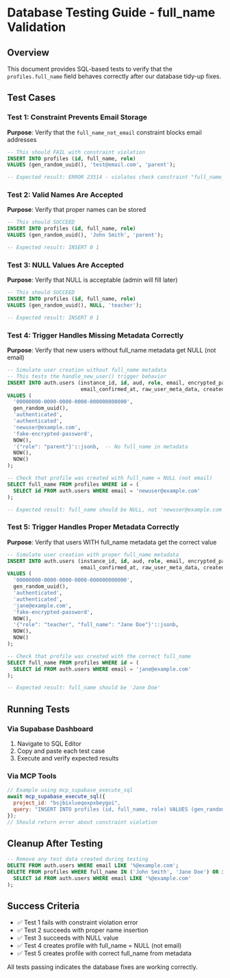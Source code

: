 # Database Testing Guide - full_name Validation

## Overview
This document provides SQL-based tests to verify that the `profiles.full_name` field behaves correctly after our database tidy-up fixes.

## Test Cases

### Test 1: Constraint Prevents Email Storage
**Purpose**: Verify that the `full_name_not_email` constraint blocks email addresses

```sql
-- This should FAIL with constraint violation
INSERT INTO profiles (id, full_name, role) 
VALUES (gen_random_uuid(), 'test@email.com', 'parent');

-- Expected result: ERROR 23514 - violates check constraint "full_name_not_email"
```

### Test 2: Valid Names Are Accepted
**Purpose**: Verify that proper names can be stored

```sql
-- This should SUCCEED
INSERT INTO profiles (id, full_name, role) 
VALUES (gen_random_uuid(), 'John Smith', 'parent');

-- Expected result: INSERT 0 1
```

### Test 3: NULL Values Are Accepted  
**Purpose**: Verify that NULL is acceptable (admin will fill later)

```sql
-- This should SUCCEED
INSERT INTO profiles (id, full_name, role) 
VALUES (gen_random_uuid(), NULL, 'teacher');

-- Expected result: INSERT 0 1
```

### Test 4: Trigger Handles Missing Metadata Correctly
**Purpose**: Verify that new users without full_name metadata get NULL (not email)

```sql
-- Simulate user creation without full_name metadata
-- This tests the handle_new_user() trigger behavior
INSERT INTO auth.users (instance_id, id, aud, role, email, encrypted_password, 
                        email_confirmed_at, raw_user_meta_data, created_at, updated_at)
VALUES (
  '00000000-0000-0000-0000-000000000000',
  gen_random_uuid(),
  'authenticated', 
  'authenticated',
  'newuser@example.com',
  'fake-encrypted-password',
  NOW(),
  '{"role": "parent"}'::jsonb,  -- No full_name in metadata
  NOW(),
  NOW()
);

-- Check that profile was created with full_name = NULL (not email)
SELECT full_name FROM profiles WHERE id = (
  SELECT id FROM auth.users WHERE email = 'newuser@example.com'
);

-- Expected result: full_name should be NULL, not 'newuser@example.com'
```

### Test 5: Trigger Handles Proper Metadata Correctly
**Purpose**: Verify that users WITH full_name metadata get the correct value

```sql
-- Simulate user creation with proper full_name metadata  
INSERT INTO auth.users (instance_id, id, aud, role, email, encrypted_password, 
                        email_confirmed_at, raw_user_meta_data, created_at, updated_at)
VALUES (
  '00000000-0000-0000-0000-000000000000',
  gen_random_uuid(),
  'authenticated', 
  'authenticated',
  'jane@example.com',
  'fake-encrypted-password',
  NOW(),
  '{"role": "teacher", "full_name": "Jane Doe"}'::jsonb,
  NOW(),
  NOW()
);

-- Check that profile was created with the correct full_name
SELECT full_name FROM profiles WHERE id = (
  SELECT id FROM auth.users WHERE email = 'jane@example.com'
);

-- Expected result: full_name should be 'Jane Doe'
```

## Running Tests

### Via Supabase Dashboard
1. Navigate to SQL Editor
2. Copy and paste each test case
3. Execute and verify expected results

### Via MCP Tools
```javascript
// Example using mcp_supabase_execute_sql
await mcp_supabase_execute_sql({
  project_id: "bsjbixlueqoxpxbeygoi",
  query: "INSERT INTO profiles (id, full_name, role) VALUES (gen_random_uuid(), 'test@email.com', 'parent');"
});
// Should return error about constraint violation
```

## Cleanup After Testing

```sql
-- Remove any test data created during testing
DELETE FROM auth.users WHERE email LIKE '%@example.com';
DELETE FROM profiles WHERE full_name IN ('John Smith', 'Jane Doe') OR id IN (
  SELECT id FROM auth.users WHERE email LIKE '%@example.com'
);
```

## Success Criteria

- ✅ Test 1 fails with constraint violation error
- ✅ Test 2 succeeds with proper name insertion  
- ✅ Test 3 succeeds with NULL value
- ✅ Test 4 creates profile with full_name = NULL (not email)
- ✅ Test 5 creates profile with correct full_name from metadata

All tests passing indicates the database fixes are working correctly. 